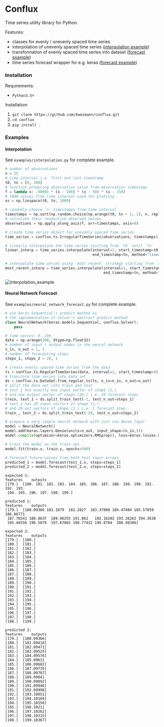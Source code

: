 # Conflux

Time series utility library for Python.

Features:
* classes for evenly / unevenly spaced time series
* interpolation of unevenly spaced time series ([interpolation example](#interpolation))
* transformation of evenly spaced time series into dataset ([forecast example](#neural-network-forecast))
* time series forecast wrapper for e.g. keras ([forecast example](#neural-network-forecast))


### Installation

Requirements:
* `Python3.5+`

Installation:
1. `git clone https://github.com/kweimann/conflux.git`
2. `cd conflux`
3. `pip install .`

### Examples

#### Interpolation

See `examples/interpolation.py` for complete example.

```python
# number of observations
n = 25  
# time interval i.e. first and last timestamp
t0, tn = [0, 200]
# function producing observation value from observation timestamp
f = lambda x: .00001 * (x - 100) * (x - 50) * (x - 150)
# 1000 values from time interval used for plotting
xs = np.linspace(t0, tn, 1000)

# randomly choose `n` timestamps from time interval
timestamps = np.sort(np.random.choice(np.arange(t0, tn + 1, 1), n, replace=False))
# calculate their respective observed values
observations = np.apply_along_axis(f, arr=timestamps, axis=0)

# create time series object for unevenly spaced time series
time_series = conflux.ts.IrregularTimeSeries(observations, timestamps)

# linearly interpolate the time series starting from `t0` until `tn`
linear_interp = time_series.interpolate(interval=1, start_timestamp=t0,
                                        end_timestamp=tn, method="linear")

# interpolate time series using `most recent` strategy starting from `t0` until `tn`
most_recent_interp = time_series.interpolate(interval=1, start_timestamp=t0,
                                             end_timestamp=tn, method="most_recent")
```

![interpolation_example](https://user-images.githubusercontent.com/8287691/37554460-5cb060a0-29d9-11e8-8dfc-c36cc8945e69.png)

#### Neural Network Forecast

See `examples/neural_network_forecast.py` for complete example.

```python
# use keras.Sequential's predict method as
# the implementation of Solver's abstract predict method
class NeuralNetwork(keras.models.Sequential, conflux.Solver):
    pass

# time series: 0..199
data = np.arange(200, dtype=np.float32)  
# number of input / output nodes in the neural network
n_in, n_out = 1, 1
# number of forecasting steps
steps_1, steps_2 = 20, 1

# create evenly spaced time series from the data
ts = conflux.ts.RegularTimeSeries(data, interval=1, start_timestamp=0)
# transform time series into data set
ds = conflux.ts.DataSet.from_regular_ts(ts, n_in=n_in, n_out=n_out)
# split the data set into train and test
# test_1 has exactly one input vector of shape (1,)
# and one output vector of shape (20,) i.e. 20 forecast steps
train, test_1 = ds.split_train_test(-1, test_n_out=steps_1)
# test_2 has 20 input vectors of shape (1,)
# and 20 out vectors of shape (1,) i.e. 1 forecast step
train_, test_2 = ds.split_train_test(-20, test_n_out=steps_2)

# prepare a very simple neural network with just one dense layer
model = NeuralNetwork()
model.add(keras.layers.Dense(units=n_out, input_shape=(n_in,)))
model.compile(optimizer=keras.optimizers.RMSprop(), loss=keras.losses.mean_squared_error)

# train the model on the train set
model.fit(train.x, train.y, epochs=500)

# forecast future values from both test input arrays
predicted_1 = model.forecast(test_1.x, steps=steps_1)
predicted_2 = model.forecast(test_2.x, steps=steps_2)
```

```
expected 1:
features	outputs
[179.]	[180. 181. 182. 183. 184. 185. 186. 187. 188. 189. 190. 191. 192. 193.
 194. 195. 196. 197. 198. 199.]

predicted 1:
features	outputs
[179.]	[180.09366 181.1879  182.2827  183.37808 184.47404 185.57059 186.66771
 187.76541 188.8637  189.96255 191.062   192.16202 193.26262 194.3638
 195.46556 196.5679  197.67082 198.77432 199.8784  200.98306]

expected 2:
features	outputs
[179.]	[180.]
[180.]	[181.]
[181.]	[182.]
[182.]	[183.]
[183.]	[184.]
[184.]	[185.]
[185.]	[186.]
[186.]	[187.]
[187.]	[188.]
[188.]	[189.]
[189.]	[190.]
[190.]	[191.]
[191.]	[192.]
[192.]	[193.]
[193.]	[194.]
[194.]	[195.]
[195.]	[196.]
[196.]	[197.]
[197.]	[198.]
[198.]	[199.]

predicted 2:
features	outputs
[179.]	[180.09366]
[180.]	[181.09418]
[181.]	[182.09471]
[182.]	[183.09525]
[183.]	[184.09576]
[184.]	[185.0963]
[185.]	[186.09682]
[186.]	[187.09735]
[187.]	[188.09787]
[188.]	[189.0984]
[189.]	[190.09892]
[190.]	[191.09946]
[191.]	[192.09998]
[192.]	[193.10051]
[193.]	[194.10104]
[194.]	[195.10156]
[195.]	[196.1021]
[196.]	[197.10262]
[197.]	[198.10315]
[198.]	[199.10367]
```
